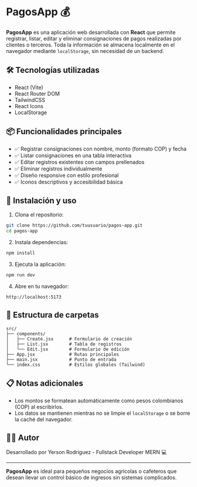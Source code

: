 # PagosApp 💰

**PagosApp** es una aplicación web desarrollada con **React** que permite registrar, listar, editar y eliminar consignaciones de pagos realizadas por clientes o terceros. Toda la información se almacena localmente en el navegador mediante `localStorage`, sin necesidad de un backend.

## 🛠️ Tecnologías utilizadas

- React (Vite)
- React Router DOM
- TailwindCSS
- React Icons
- LocalStorage

## 📦 Funcionalidades principales

- ✅ Registrar consignaciones con nombre, monto (formato COP) y fecha
- ✅ Listar consignaciones en una tabla interactiva
- ✅ Editar registros existentes con campos prellenados
- ✅ Eliminar registros individualmente
- ✅ Diseño responsive con estilo profesional
- ✅ Iconos descriptivos y accesibilidad básica

## 🚀 Instalación y uso

1. Clona el repositorio:

```bash
git clone https://github.com/tuusuario/pagos-app.git
cd pagos-app
```

2. Instala dependencias:

```bash
npm install
```

3. Ejecuta la aplicación:

```bash
npm run dev
```

4. Abre en tu navegador:

```
http://localhost:5173
```

## 🧠 Estructura de carpetas

```
src/
├── components/
│   ├── Create.jsx      # Formulario de creación
│   ├── List.jsx        # Tabla de registros
│   └── Edit.jsx        # Formulario de edición
├── App.jsx             # Rutas principales
├── main.jsx            # Punto de entrada
└── index.css           # Estilos globales (Tailwind)
```

## 📋 Notas adicionales

- Los montos se formatean automáticamente como pesos colombianos (COP) al escribirlos.
- Los datos se mantienen mientras no se limpie el `localStorage` o se borre la caché del navegador.

## 🧑‍💻 Autor

Desarrollado por Yerson Rodriguez - Fullstack Developer MERN 💻

---

**PagosApp** es ideal para pequeños negocios agrícolas o cafeteros que desean llevar un control básico de ingresos sin sistemas complicados.